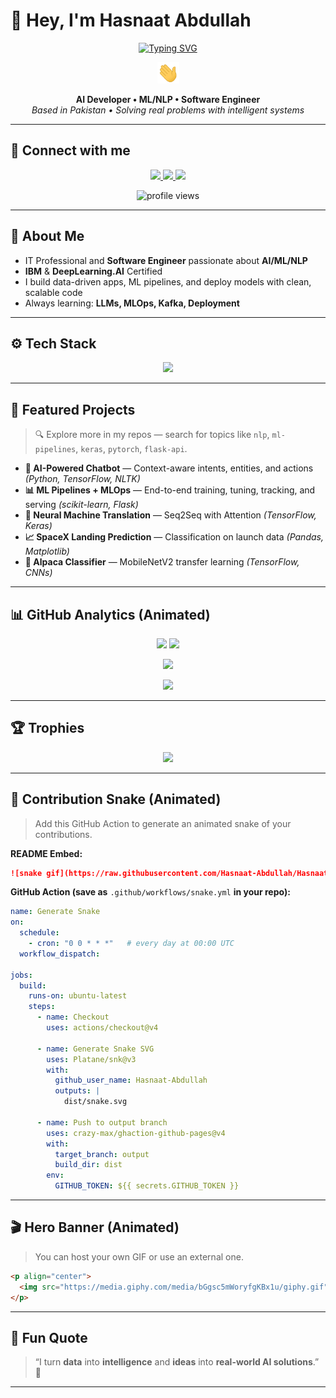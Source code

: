 # 👋 Hey, I'm **Hasnaat Abdullah**

<!-- Typing SVG (animated headline) -->

<p align="center">
  <a href="https://git.io/typing-svg">
    <img src="https://readme-typing-svg.demolab.com?font=JetBrains+Mono&size=28&duration=2800&pause=600&center=true&vCenter=true&width=900&lines=AI+Developer+%7C+ML+%26+NLP+Specialist;Software+Engineer+%7C+IBM+%26+DeepLearning.AI+Certified;Building+real-world+AI+projects;Python+%7C+TensorFlow+%7C+PyTorch;Open+to+Remote+Opportunities" alt="Typing SVG"/>
  </a>
</p>

<!-- Waving hand GIF -->

<p align="center">
  <img src="https://raw.githubusercontent.com/ABSphreak/ABSphreak/master/gifs/Hi.gif" width="35"/>
</p>

<p align="center">
  <b>AI Developer • ML/NLP • Software Engineer</b><br/>
  <i>Based in Pakistan • Solving real problems with intelligent systems</i>
</p>

---

## 🔗 Connect with me

<p align="center">
  <a href="https://www.linkedin.com/in/hasnaat-abdullah-77838920a" target="_blank">
    <img src="https://img.shields.io/badge/LinkedIn-0A66C2?style=for-the-badge&logo=linkedin&logoColor=white"/>
  </a>
  <a href="mailto:hasnatmughal17131@gmail.com" target="_blank">
    <img src="https://img.shields.io/badge/Gmail-D14836?style=for-the-badge&logo=gmail&logoColor=white"/>
  </a>
  <a href="https://github.com/Hasnaat-Abdullah" target="_blank">
    <img src="https://img.shields.io/badge/GitHub-111111?style=for-the-badge&logo=github&logoColor=white"/>
  </a>
</p>

<p align="center">
  <img src="https://komarev.com/ghpvc/?username=Hasnaat-Abdullah&label=Profile%20Views&color=0e75b6&style=flat" alt="profile views" />
</p>

---

## 🚀 About Me

* IT Professional and **Software Engineer** passionate about **AI/ML/NLP**
* **IBM** & **DeepLearning.AI** Certified
* I build data-driven apps, ML pipelines, and deploy models with clean, scalable code
* Always learning: **LLMs, MLOps, Kafka, Deployment**

---

## ⚙️ Tech Stack

<p align="center">
  <img src="https://skillicons.dev/icons?i=python,tensorflow,pytorch,sklearn,flask,opencv,git,github,docker,linux,postgres,mysql,sqlite,java,cpp,js,html,css&perline=9"/>
</p>

---

## 📌 Featured Projects

> 🔍 Explore more in my repos — search for topics like `nlp`, `ml-pipelines`, `keras`, `pytorch`, `flask-api`.

* **🤖 AI-Powered Chatbot** — Context-aware intents, entities, and actions *(Python, TensorFlow, NLTK)*
* **📊 ML Pipelines + MLOps** — End-to-end training, tuning, tracking, and serving *(scikit-learn, Flask)*
* **🧠 Neural Machine Translation** — Seq2Seq with Attention *(TensorFlow, Keras)*
* **📈 SpaceX Landing Prediction** — Classification on launch data *(Pandas, Matplotlib)*
* **🎯 Alpaca Classifier** — MobileNetV2 transfer learning *(TensorFlow, CNNs)*

---

## 📊 GitHub Analytics (Animated)

<p align="center">
  <img height="165" src="https://github-readme-stats.vercel.app/api?username=HasnaatAbdullah&show_icons=true&include_all_commits=true&count_private=true&hide_title=false&rank_icon=github" />
  <img height="165" src="https://github-readme-streak-stats.herokuapp.com/?user=HasnaatAbdullah" />
</p>

<p align="center">
  <img src="https://github-readme-stats.vercel.app/api/top-langs/?username=Hasnaat-Abdullah&layout=compact" />
</p>

<!-- Activity Graph (animated transitions) -->

<p align="center">
  <a href="https://github.com/Ashutosh00710/github-readme-activity-graph">
    <img src="https://github-readme-activity-graph.vercel.app/graph?username=HasnaatAbdullah&radius=8&hide_border=false&area=true"/>
  </a>
</p>

---

## 🏆 Trophies

<p align="center">
  <img src="https://github-profile-trophy.vercel.app/?username=HasnaatAbdullah&margin-w=10&margin-h=10&no-frame=true&column=7"/>
</p>

---

## 🐍 Contribution Snake (Animated)

> Add this GitHub Action to generate an animated snake of your contributions.

**README Embed:**

```md
![snake gif](https://raw.githubusercontent.com/Hasnaat-Abdullah/Hasnaat-Abdullah/output/snake.svg)
```

**GitHub Action (save as** `.github/workflows/snake.yml` **in your repo):**

```yml
name: Generate Snake
on:
  schedule:
    - cron: "0 0 * * *"   # every day at 00:00 UTC
  workflow_dispatch:

jobs:
  build:
    runs-on: ubuntu-latest
    steps:
      - name: Checkout
        uses: actions/checkout@v4

      - name: Generate Snake SVG
        uses: Platane/snk@v3
        with:
          github_user_name: Hasnaat-Abdullah
          outputs: |
            dist/snake.svg

      - name: Push to output branch
        uses: crazy-max/ghaction-github-pages@v4
        with:
          target_branch: output
          build_dir: dist
        env:
          GITHUB_TOKEN: ${{ secrets.GITHUB_TOKEN }}
```

---

## 🎬 Hero Banner (Animated)

> You can host your own GIF or use an external one.

```md
<p align="center">
  <img src="https://media.giphy.com/media/bGgsc5mWoryfgKBx1u/giphy.gif" width="900"/>
</p>
```

---

## 🧩 Fun Quote

> “I turn **data** into **intelligence** and **ideas** into **real-world AI solutions**.” 🚀

---


